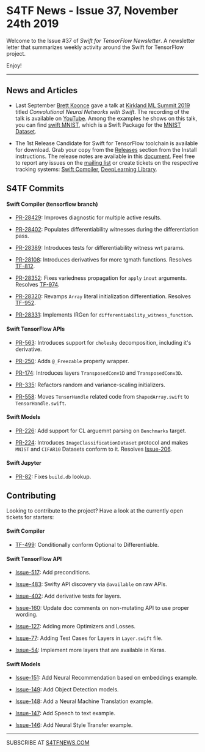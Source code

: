 
S4TF News - Issue 37, November 24th 2019
===================

Welcome to the Issue #37 of *Swift for TensorFlow Newsletter*. A newsletter letter that summarizes weekly activity around the Swift for TensorFlow project.

Enjoy!

---

## News and Articles

* Last September [Brett Koonce](https://twitter.com/asparagui) gave a talk at [Kirkland ML Summit 2019](https://events.withgoogle.com/ml-summit-19-seattle/agenda/) titled *Convolutional Neural Networks with Swift*. The recording of the talk is available on [YouTube](https://www.youtube.com/watch?v=d6jZUYjHaWI). Among the examples he shows on this talk, you can find [swift MNIST](https://github.com/huan/swift-MNIST), which is a Swift Package for the [MNIST Dataset](https://en.wikipedia.org/wiki/MNIST_database).

* The 1st Release Candidate for Swift for TensorFlow toolchain is available for download. Grab your copy from the [Releases](https://github.com/tensorflow/swift/blob/master/Installation.md#releases) section from the Install instructions. The release notes are available in this [document](https://docs.google.com/document/d/1LihPvZRzbncMZtXnhhWzUNWzI_FOFee_RgcyjLjh6Cs/edit). Feel free to report any issues on the [mailing list](https://groups.google.com/a/tensorflow.org/forum/#!forum/swift) or create tickets on the respective tracking systems: [Swift Compiler](https://bugs.swift.org/browse/TF), [DeepLearning Library](https://github.com/tensorflow/swift-apis/issues).

## S4TF Commits

#### Swift Compiler (tensorflow branch)

* [PR-28429](https://github.com/apple/swift/pull/28429): Improves diagnostic for multiple active results.

* [PR-28402](https://github.com/apple/swift/pull/28402): Populates differentiability witnesses during the differentiation pass.

* [PR-28389](https://github.com/apple/swift/pull/28389): Introduces tests for differentiability witness wrt params.

* [PR-28108](https://github.com/apple/swift/pull/28108): Introduces derivatives for more tgmath functions. Resolves [TF-812](https://bugs.swift.org/browse/TF-812).

* [PR-28352](https://github.com/apple/swift/pull/28352): Fixes variedness propagation for `apply` `inout` arguments. Resolves [TF-974](https://bugs.swift.org/browse/TF-974).

* [PR-28320](): Revamps `Array` literal initialization differentiation. Resolves [TF-952](https://bugs.swift.org/browse/TF-952).

* [PR-28331](https://github.com/apple/swift/pull/28331): Implements IRGen for `differentiability_witness_function`.

#### Swift TensorFlow APIs

* [PR-563](https://github.com/tensorflow/swift-apis/pull/563): Introduces support for `cholesky` decomposition, including it's derivative. 

* [PR-250](https://github.com/tensorflow/swift-apis/pull/250): Adds `@_Freezable` property wrapper.

* [PR-174](https://github.com/tensorflow/swift-apis/pull/174): Introduces layers `TransposedConv1D` and `TransposedConv3D`.

* [PR-335](https://github.com/tensorflow/swift-apis/pull/335): Refactors random and variance-scaling initializers.

* [PR-558](https://github.com/tensorflow/swift-apis/pull/558): Moves `TensorHandle` related code from `ShapedArray.swift` to `TensorHandle.swift`.

#### Swift Models

* [PR-226](https://github.com/tensorflow/swift-models/pull/226): Add support for CL arguemnt parsing on `Benchmarks` target.

* [PR-224](https://github.com/tensorflow/swift-models/pull/224): Introduces `ImageClassificationDataset` protocol and makes `MNIST` and `CIFAR10` Datasets conform to it. Resolves [Issue-206](https://github.com/tensorflow/swift-models/issues/206). 

#### Swift Jupyter

* [PR-82](https://github.com/google/swift-jupyter/pull/82): Fixes `build.db` lookup.


## Contributing

Looking to contribute to the project? Have a look at the currently open tickets for starters:

#### Swift Compiler

* [TF-499](https://bugs.swift.org/browse/TF-499): Conditionally conform Optional to Differentiable.

#### Swift TensorFlow API

* [Issue-517](https://github.com/tensorflow/swift-apis/issues/517): Add preconditions. 

* [Issue-483](https://github.com/tensorflow/swift-apis/issues/483): Swifty API discovery via `@available` on raw APIs.

* [Issue-402](https://github.com/tensorflow/swift-apis/issues/402): Add derivative tests for layers.

* [Issue-160](https://github.com/tensorflow/swift-apis/issues/160): Update doc comments on non-mutating API to use proper wording.

* [Issue-127](https://github.com/tensorflow/swift-apis/issues/127): Adding more Optimizers and Losses.

* [Issue-77](https://github.com/tensorflow/swift-apis/issues/77):  Adding Test Cases for Layers in `Layer.swift` file.

* [Issue-54](https://github.com/tensorflow/swift-apis/issues/54): Implement more layers that are available in Keras.

#### Swift Models

* [Issue-151](https://github.com/tensorflow/swift-models/issues/151): Add Neural Recommendation based on embeddings example.

* [Issue-149](https://github.com/tensorflow/swift-models/issues/149): Add Object Detection models.

* [Issue-148](https://github.com/tensorflow/swift-models/issues/148): Add a Neural Machine Translation example. 

* [Issue-147](https://github.com/tensorflow/swift-models/issues/147): Add Speech to text example.

* [Issue-146](https://github.com/tensorflow/swift-models/issues/146): Add Neural Style Transfer example.

---

SUBSCRIBE AT [S4TFNEWS.COM](https://www.s4tfnews.com/)
